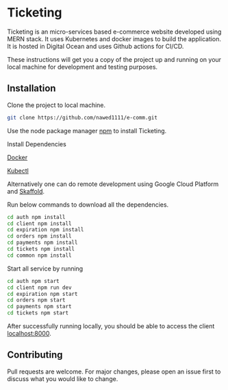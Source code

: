 # Ticketing 

Ticketing is an micro-services based e-commerce website developed using MERN stack. It uses Kubernetes and docker images to build the application. It is hosted in Digital Ocean and uses Github actions for CI/CD.

These instructions will get you a copy of the project up and running on your local machine for development and testing purposes.

## Installation

Clone the project to local machine.
```bash
git clone https://github.com/nawed1111/e-comm.git
```

Use the node package manager [npm](https://nodejs.org/en/download/) to install Ticketing.

Install Dependencies

[Docker](https://www.docker.com/get-started)

[Kubectl](https://kubernetes.io/releases/download/)

Alternatively one can do remote development using Google Cloud Platform and [Skaffold](https://skaffold.dev/).

Run below commands to download all the dependencies.
```bash
cd auth npm install
cd client npm install
cd expiration npm install
cd orders npm install
cd payments npm install
cd tickets npm install
cd common npm install
```
Start all service by running
```bash
cd auth npm start
cd client npm run dev
cd expiration npm start
cd orders npm start
cd payments npm start
cd tickets npm start
```
After successfully running locally, you should be able to access the client [localhost:8000](http://127.0.0.1:3000/).

## Contributing
Pull requests are welcome. For major changes, please open an issue first to discuss what you would like to change.
